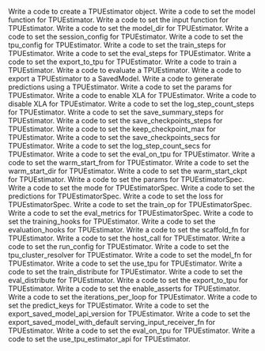 Write a code to create a TPUEstimator object.
Write a code to set the model function for TPUEstimator.
Write a code to set the input function for TPUEstimator.
Write a code to set the model_dir for TPUEstimator.
Write a code to set the session_config for TPUEstimator.
Write a code to set the tpu_config for TPUEstimator.
Write a code to set the train_steps for TPUEstimator.
Write a code to set the eval_steps for TPUEstimator.
Write a code to set the export_to_tpu for TPUEstimator.
Write a code to train a TPUEstimator.
Write a code to evaluate a TPUEstimator.
Write a code to export a TPUEstimator to a SavedModel.
Write a code to generate predictions using a TPUEstimator.
Write a code to set the params for TPUEstimator.
Write a code to enable XLA for TPUEstimator.
Write a code to disable XLA for TPUEstimator.
Write a code to set the log_step_count_steps for TPUEstimator.
Write a code to set the save_summary_steps for TPUEstimator.
Write a code to set the save_checkpoints_steps for TPUEstimator.
Write a code to set the keep_checkpoint_max for TPUEstimator.
Write a code to set the save_checkpoints_secs for TPUEstimator.
Write a code to set the log_step_count_secs for TPUEstimator.
Write a code to set the eval_on_tpu for TPUEstimator.
Write a code to set the warm_start_from for TPUEstimator.
Write a code to set the warm_start_dir for TPUEstimator.
Write a code to set the warm_start_ckpt for TPUEstimator.
Write a code to set the params for TPUEstimatorSpec.
Write a code to set the mode for TPUEstimatorSpec.
Write a code to set the predictions for TPUEstimatorSpec.
Write a code to set the loss for TPUEstimatorSpec.
Write a code to set the train_op for TPUEstimatorSpec.
Write a code to set the eval_metrics for TPUEstimatorSpec.
Write a code to set the training_hooks for TPUEstimator.
Write a code to set the evaluation_hooks for TPUEstimator.
Write a code to set the scaffold_fn for TPUEstimator.
Write a code to set the host_call for TPUEstimator.
Write a code to set the run_config for TPUEstimator.
Write a code to set the tpu_cluster_resolver for TPUEstimator.
Write a code to set the model_fn for TPUEstimator.
Write a code to set the use_tpu for TPUEstimator.
Write a code to set the train_distribute for TPUEstimator.
Write a code to set the eval_distribute for TPUEstimator.
Write a code to set the export_to_tpu for TPUEstimator.
Write a code to set the enable_asserts for TPUEstimator.
Write a code to set the iterations_per_loop for TPUEstimator.
Write a code to set the predict_keys for TPUEstimator.
Write a code to set the export_saved_model_api_version for TPUEstimator.
Write a code to set the export_saved_model_with_default serving_input_receiver_fn for TPUEstimator.
Write a code to set the eval_on_tpu for TPUEstimator.
Write a code to set the use_tpu_estimator_api for TPUEstimator.